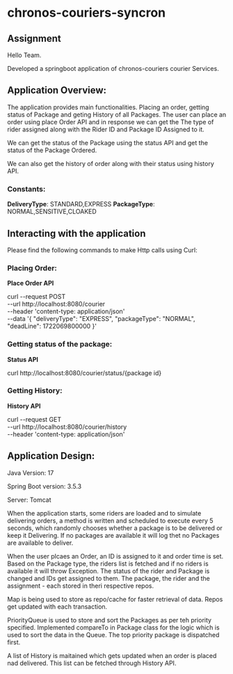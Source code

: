 # chronos-couriers-syncron
## Assignment

Hello Team.

Developed a springboot application of chronos-couriers courier Services.

## Application Overview:
The application provides main functionalities. Placing an order, getting status of Package and geting History of all Packages.
The user can place an order using place Order API and in response we can get the The type of rider assigned along with the Rider ID and Package ID Assigned to it.

We can get the status of the Package using the status API and get the status of the Package Ordered.

We can also get the history of order along with their status using history API.

### Constants:
**DeliveryType**: STANDARD,EXPRESS
**PackageType**: NORMAL,SENSITIVE,CLOAKED

## Interacting with the application
Please find the following commands to make Http calls using Curl:

### Placing Order:
**Place Order API**

curl --request POST \
  --url http://localhost:8080/courier \
  --header 'content-type: application/json' \
  --data '{
  "deliveryType": "EXPRESS",
  "packageType": "NORMAL",
  "deadLine": 1722069800000
}'

### Getting status of the package:
**Status API**

 curl http://localhost:8080/courier/status/{package id}
 
### Getting History:
**History API**

curl --request GET \
  --url http://localhost:8080/courier/history \
  --header 'content-type: application/json'

## Application Design:
Java Version: 17

Spring Boot version: 3.5.3

Server: Tomcat

When the application starts, some riders are loaded and to simulate delivering orders, a method is written and scheduled to execute every 5 seconds, which randomly chooses whether a package is to be delivered or keep it Delivering. If no packages are available it will log thet no Packages are available to deliver.

When the user plcaes an Order, an ID is assigned to it and order time is set. Based on the Package type, the riders list is fetched and if no riders is available it will throw Exception.
The status of the rider and Package is changed and IDs get assigned to them. The package, the rider and the assignment - each stored in theri respective repos.

Map is being used to store as repo/cache for faster retrieval of data. Repos get updated with each transaction. 

PriorityQueue is used to store and sort the Packages as per teh priority specified. Implemented compareTo in Package class for the logic which is used to sort the data in the Queue.
The top priority package is dispatched first.

A list of History is maitained which gets updated when an order is placed nad delivered. This list can be fetched through History API.
